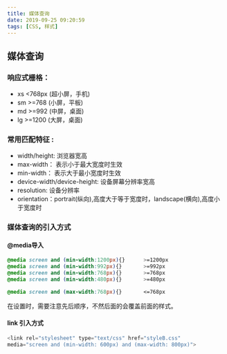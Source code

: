 ```yaml
---
title: 媒体查询
date: 2019-09-25 09:20:59
tags: [CSS, 样式]
---
```


## 媒体查询
### 响应式栅格：
- xs <768px   (超小屏，手机)
- sm >=768   (小屏，平板)
- md >=992   (中屏，桌面)
- lg >=1200   (大屏，桌面)

### 常用匹配特征 :
- width/height: 浏览器宽高
- max-width： 表示小于最大宽度时生效
- min-width： 表示大于最小宽度时生效
- device-width/device-height: 设备屏幕分辨率宽高
- resolution: 设备分辨率
- orientation：portrait(纵向),高度大于等于宽度时，landscape(横向),高度小于宽度时

###  媒体查询的引入方式

#### @media导入

```css
@media screen and (min-width:1200px){}      >=1200px
@media screen and (min-width:992px){}       >=992px
@media screen and (min-width:768px){}       >=768px
@media screen and (min-width:480px){}       >=480px
```

 ```css
@media screen and (max-width:768px){}       <=768px
 ```



在设置时，需要注意先后顺序，不然后面的会覆盖前面的样式。

####  link 引入方式

```js
<link rel="stylesheet" type="text/css" href="styleB.css" 
media="screen and (min-width: 600px) and (max-width: 800px)">
```



